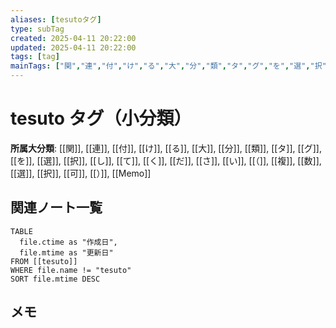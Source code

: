 ```yaml
---
aliases: [tesutoタグ]
type: subTag
created: 2025-04-11 20:22:00
updated: 2025-04-11 20:22:00
tags: [tag]
mainTags: ["関","連","付","け","る","大","分","類","タ","グ","を","選","択","し","て","く","だ","さ","い","（","複","数","選","択","可","）","Memo"]
---
```


# tesuto タグ（小分類）

**所属大分類**: [[関]], [[連]], [[付]], [[け]], [[る]], [[大]], [[分]], [[類]], [[タ]], [[グ]], [[を]], [[選]], [[択]], [[し]], [[て]], [[く]], [[だ]], [[さ]], [[い]], [[（]], [[複]], [[数]], [[選]], [[択]], [[可]], [[）]], [[Memo]]

## 関連ノート一覧

```dataview
TABLE 
  file.ctime as "作成日", 
  file.mtime as "更新日"
FROM [[tesuto]] 
WHERE file.name != "tesuto"
SORT file.mtime DESC
```

## メモ